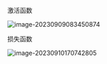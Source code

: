 激活函数

![image-20230909083450874](https://gitee.com/mianmann/drawing-bed-warehouse/raw/master/img/image-20230909083450874.png)

损失函数

![image-20230910170742805](https://gitee.com/mianmann/drawing-bed-warehouse/raw/master/img/image-20230910170742805.png)
